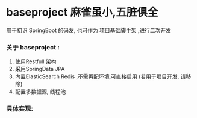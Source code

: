 # baseproject  麻雀虽小,五脏俱全

用于初识 SpringBoot 的码友, 也可作为 项目基础脚手架 ,进行二次开发

### 关于 baseproject :

1. 使用Restfull 架构
2. 采用SpringData JPA
3. 内置ElasticSearch Redis ,不需再配环境,可直接启用 (若用于项目开发, 请移除)
4. 配置多数据源, 线程池 

### 具体实现:

    